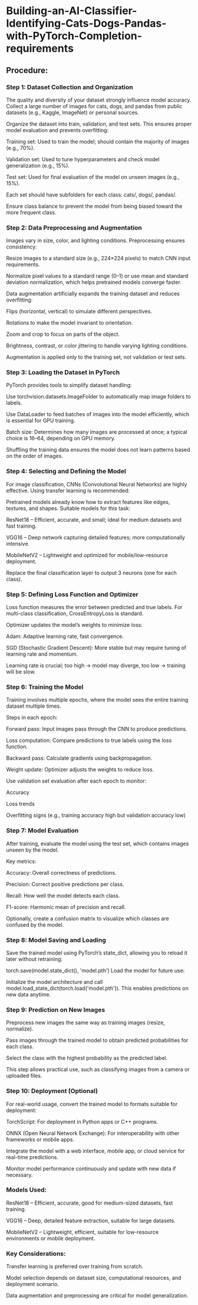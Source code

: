 # Building-an-AI-Classifier-Identifying-Cats-Dogs-Pandas-with-PyTorch-Completion-requirements
## Procedure:
### Step 1: Dataset Collection and Organization
The quality and diversity of your dataset strongly influence model accuracy. Collect a large number of images for cats, dogs, and pandas from public datasets (e.g., Kaggle, ImageNet) or personal sources.

Organize the dataset into train, validation, and test sets. This ensures proper model evaluation and prevents overfitting:

Training set: Used to train the model; should contain the majority of images (e.g., 70%).

Validation set: Used to tune hyperparameters and check model generalization (e.g., 15%).

Test set: Used for final evaluation of the model on unseen images (e.g., 15%).

Each set should have subfolders for each class: cats/, dogs/, pandas/.

Ensure class balance to prevent the model from being biased toward the more frequent class.

### Step 2: Data Preprocessing and Augmentation
Images vary in size, color, and lighting conditions. Preprocessing ensures consistency:

Resize images to a standard size (e.g., 224×224 pixels) to match CNN input requirements.

Normalize pixel values to a standard range (0–1) or use mean and standard deviation normalization, which helps pretrained models converge faster.

Data augmentation artificially expands the training dataset and reduces overfitting:

Flips (horizontal, vertical) to simulate different perspectives.

Rotations to make the model invariant to orientation.

Zoom and crop to focus on parts of the object.

Brightness, contrast, or color jittering to handle varying lighting conditions.

Augmentation is applied only to the training set, not validation or test sets.

### Step 3: Loading the Dataset in PyTorch
PyTorch provides tools to simplify dataset handling:

Use torchvision.datasets.ImageFolder to automatically map image folders to labels.

Use DataLoader to feed batches of images into the model efficiently, which is essential for GPU training.

Batch size: Determines how many images are processed at once; a typical choice is 16–64, depending on GPU memory.

Shuffling the training data ensures the model does not learn patterns based on the order of images.

### Step 4: Selecting and Defining the Model
For image classification, CNNs (Convolutional Neural Networks) are highly effective. Using transfer learning is recommended:

Pretrained models already know how to extract features like edges, textures, and shapes.
Suitable models for this task:

ResNet18 – Efficient, accurate, and small; ideal for medium datasets and fast training.

VGG16 – Deep network capturing detailed features; more computationally intensive.

MobileNetV2 – Lightweight and optimized for mobile/low-resource deployment.

Replace the final classification layer to output 3 neurons (one for each class).

### Step 5: Defining Loss Function and Optimizer
Loss function measures the error between predicted and true labels. For multi-class classification, CrossEntropyLoss is standard.

Optimizer updates the model’s weights to minimize loss:

Adam: Adaptive learning rate, fast convergence.

SGD (Stochastic Gradient Descent): More stable but may require tuning of learning rate and momentum.

Learning rate is crucial; too high → model may diverge, too low → training will be slow.

### Step 6: Training the Model
Training involves multiple epochs, where the model sees the entire training dataset multiple times.

Steps in each epoch:

Forward pass: Input images pass through the CNN to produce predictions.

Loss computation: Compare predictions to true labels using the loss function.

Backward pass: Calculate gradients using backpropagation.

Weight update: Optimizer adjusts the weights to reduce loss.

Use validation set evaluation after each epoch to monitor:

Accuracy

Loss trends

Overfitting signs (e.g., training accuracy high but validation accuracy low)

### Step 7: Model Evaluation
After training, evaluate the model using the test set, which contains images unseen by the model.

Key metrics:

Accuracy: Overall correctness of predictions.

Precision: Correct positive predictions per class.

Recall: How well the model detects each class.

F1-score: Harmonic mean of precision and recall.

Optionally, create a confusion matrix to visualize which classes are confused by the model.

### Step 8: Model Saving and Loading
Save the trained model using PyTorch’s state_dict, allowing you to reload it later without retraining:

 torch.save(model.state_dict(), 'model.pth')
Load the model for future use:

Initialize the model architecture and call
 model.load_state_dict(torch.load('model.pth')).
This enables predictions on new data anytime.
### Step 9: Prediction on New Images
Preprocess new images the same way as training images (resize, normalize).

Pass images through the trained model to obtain predicted probabilities for each class.

Select the class with the highest probability as the predicted label.

This step allows practical use, such as classifying images from a camera or uploaded files.

### Step 10: Deployment (Optional)
For real-world usage, convert the trained model to formats suitable for deployment:

TorchScript: For deployment in Python apps or C++ programs.

ONNX (Open Neural Network Exchange): For interoperability with other frameworks or mobile apps.

Integrate the model with a web interface, mobile app, or cloud service for real-time predictions.

Monitor model performance continuously and update with new data if necessary.

### Models Used:
ResNet18 – Efficient, accurate, good for medium-sized datasets, fast training.

VGG16 – Deep, detailed feature extraction, suitable for large datasets.

MobileNetV2 – Lightweight, efficient, suitable for low-resource environments or mobile deployment.

### Key Considerations:
Transfer learning is preferred over training from scratch.

Model selection depends on dataset size, computational resources, and deployment scenario.

Data augmentation and preprocessing are critical for model generalization.
